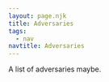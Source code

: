 ```yaml
---
layout: page.njk
title: Adversaries
tags:
  - nav
navtitle: Adversaries
---
```


A list of adversaries maybe.
